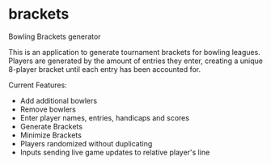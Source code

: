 # brackets
Bowling Brackets generator

This is an application to generate tournament brackets for bowling leagues. Players are generated by the amount of entries they enter, creating a unique 8-player bracket until each entry has been accounted for.

Current Features:
+ Add additional bowlers
+ Remove bowlers
+ Enter player names, entries, handicaps and scores
+ Generate Brackets
+ Minimize Brackets
+ Players randomized without duplicating
+ Inputs sending live game updates to relative player's line
